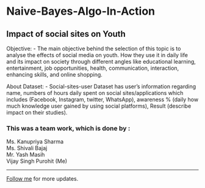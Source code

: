 # Naive-Bayes-Algo-In-Action
## Impact of social sites on Youth
Objective: - The main objective behind the selection of this topic is to analyse the effects of social media on youth. How they use it in daily life and its impact on society through different angles like educational learning, entertainment, job
opportunities, health, communication, interaction, enhancing skills, and online shopping.

About Dataset: - Social-sites-user Dataset has user’s information regarding name, numbers of hours daily spent on social sites/applications which includes (Facebook, Instagram, twitter, WhatsApp), awareness % (daily how much knowledge user gained by using social platforms), Result (describe impact on their studies).


### This was a team work, which is done by :

Ms. Kanupriya Sharma <br/>
Ms. Shivali Bajaj <br/>
Mr. Yash Masih <br/>
Vijay Singh Purohit (Me)


---------------
[Follow me](https://github.com/vijaypurohit322/) for more updates.
